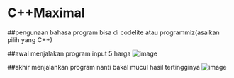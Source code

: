 # C++Maximal

##pengunaan bahasa program
bisa di codelite atau programmiz(asalkan pilih yang C++)

##awal menjalakan program 
input 5 harga 
![image](https://github.com/user-attachments/assets/ddb7f69b-32d1-47db-b4a3-2f8af7b45a3f)

##akhir menjalankan program
nanti bakal mucul hasil tertingginya
![image](https://github.com/user-attachments/assets/02e30f79-9f37-498c-969e-b5fd2737553b)


